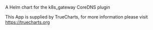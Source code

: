 A Helm chart for the k8s_gateway CoreDNS plugin

This App is supplied by TrueCharts, for more information please visit https://truecharts.org
